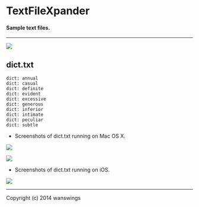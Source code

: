 TextFileXpander
====================
#### Sample text files.
*****
![](https://raw.github.com/wanswings/TextFileXpanderData/master/simple/screenshots/icon64x64.png)

dict.txt
--------------------
```
dict: annual
dict: casual
dict: definite
dict: evident
dict: excessive
dict: generous
dict: inferior
dict: intimate
dict: peculiar
dict: subtle
```

* Screenshots of dict.txt running on Mac OS X.

![](https://raw.github.com/wanswings/TextFileXpanderData/master/dict/screenshots/screenshotM1.png)

![](https://raw.github.com/wanswings/TextFileXpanderData/master/dict/screenshots/screenshotM2.png)

* Screenshots of dict.txt running on iOS.

![](https://raw.github.com/wanswings/TextFileXpanderData/master/dict/screenshots/screenshoti1.png)

*****
Copyright (c) 2014 wanswings
